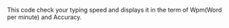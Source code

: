 This code check your typing speed and displays it in the term of Wpm(Word per minute) and Accuracy.

